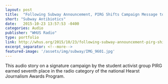```yaml
---
layout: post
title:  "Following Subway Announcement, PIRG Shifts Campaign Message to “Thank You”"
short: "Subway Antibiotics"
date:   2015-10-23 13:57:53 -0400
categories: Audio
publisher: "WHUS Radio"
type: portfolio
link: http://whus.org/2015/10/23/following-subway-announcement-pirg-shifts-campaign-message-to-thank-you/
excerpt_separator: <!--more-->
featured-image: '/assets/img/subway/IMG_9601.jpg'
---
```


This audio story on a signature campaign by the student activist group PIRG earned seventh place in the radio category of the national Hearst Journalism Awards Program.

